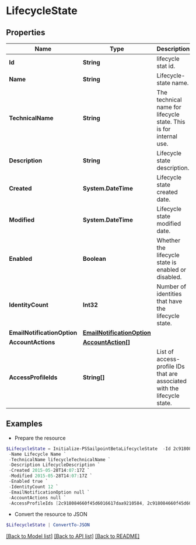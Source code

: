 # LifecycleState
## Properties

Name | Type | Description | Notes
------------ | ------------- | ------------- | -------------
**Id** | **String** | lifecycle stat id. | [optional] [readonly] 
**Name** | **String** | Lifecycle-state name. | [optional] [readonly] 
**TechnicalName** | **String** | The technical name for lifecycle state. This is for internal use. | [optional] [readonly] 
**Description** | **String** | Lifecycle state description. | [optional] 
**Created** | **System.DateTime** | Lifecycle state created date. | [optional] [readonly] 
**Modified** | **System.DateTime** | Lifecycle state modified date. | [optional] [readonly] 
**Enabled** | **Boolean** | Whether the lifecycle state is enabled or disabled. | [optional] 
**IdentityCount** | **Int32** | Number of identities that have the lifecycle state. | [optional] [readonly] 
**EmailNotificationOption** | [**EmailNotificationOption**](EmailNotificationOption.md) |  | [optional] 
**AccountActions** | [**AccountAction[]**](AccountAction.md) |  | [optional] 
**AccessProfileIds** | **String[]** | List of access-profile IDs that are associated with the lifecycle state. | [optional] 

## Examples

- Prepare the resource
```powershell
$LifecycleState = Initialize-PSSailpointBetaLifecycleState  -Id 2c9180835d2e5168015d32f890ca1581 `
 -Name Lifecycle Name `
 -TechnicalName lifecycleTechnicalName `
 -Description LifecycleDescription `
 -Created 2015-05-28T14:07:17Z `
 -Modified 2015-05-28T14:07:17Z `
 -Enabled true `
 -IdentityCount 12 `
 -EmailNotificationOption null `
 -AccountActions null `
 -AccessProfileIds [2c918084660f45d6016617daa9210584, 2c918084660f45d6016617daa9210500]
```

- Convert the resource to JSON
```powershell
$LifecycleState | ConvertTo-JSON
```

[[Back to Model list]](../README.md#documentation-for-models) [[Back to API list]](../README.md#documentation-for-api-endpoints) [[Back to README]](../README.md)

